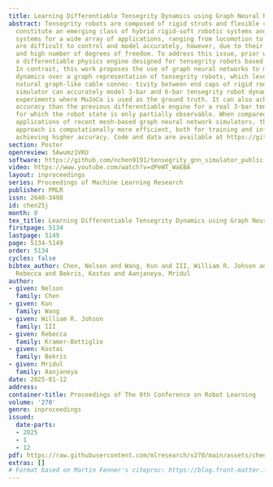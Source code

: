 ```yaml
---
title: Learning Differentiable Tensegrity Dynamics using Graph Neural Networks
abstract: Tensegrity robots are composed of rigid struts and flexible cables. They
  constitute an emerging class of hybrid rigid-soft robotic systems and are promising
  systems for a wide array of applications, ranging from locomotion to assembly. They
  are difficult to control and model accurately, however, due to their compliance
  and high number of degrees of freedom. To address this issue, prior work has introduced
  a differentiable physics engine designed for tensegrity robots based on first principles.
  In contrast, this work proposes the use of graph neural networks to model contact
  dynamics over a graph representation of tensegrity robots, which leverages their
  natural graph-like cable connec- tivity between end caps of rigid rods. This learned
  simulator can accurately model 3-bar and 6-bar tensegrity robot dynamics in simulation-to-simulation
  experiments where MuJoCo is used as the ground truth. It can also achieve higher
  accuracy than the previous differentiable engine for a real 3-bar tensegrity robot,
  for which the robot state is only partially observable. When compared against direct
  applications of recent mesh-based graph neural network simulators, the proposed
  approach is computationally more efficient, both for training and inference, while
  achieving higher accuracy. Code and data are available at https://github.com/nchen9191/tensegrity_gnn_simulator_public
section: Poster
openreview: 5Awumz1VKU
software: https://github.com/nchen9191/tensegrity_gnn_simulator_public
video: https://www.youtube.com/watch?v=dPeWT_WaEBA
layout: inproceedings
series: Proceedings of Machine Learning Research
publisher: PMLR
issn: 2640-3498
id: chen25j
month: 0
tex_title: Learning Differentiable Tensegrity Dynamics using Graph Neural Networks
firstpage: 5134
lastpage: 5149
page: 5134-5149
order: 5134
cycles: false
bibtex_author: Chen, Nelson and Wang, Kun and III, William R. Johson and Kramer-Bottiglio,
  Rebecca and Bekris, Kostas and Aanjaneya, Mridul
author:
- given: Nelson
  family: Chen
- given: Kun
  family: Wang
- given: William R. Johson
  family: III
- given: Rebecca
  family: Kramer-Bottiglio
- given: Kostas
  family: Bekris
- given: Mridul
  family: Aanjaneya
date: 2025-01-12
address:
container-title: Proceedings of The 8th Conference on Robot Learning
volume: '270'
genre: inproceedings
issued:
  date-parts:
  - 2025
  - 1
  - 12
pdf: https://raw.githubusercontent.com/mlresearch/v270/main/assets/chen25j/chen25j.pdf
extras: []
# Format based on Martin Fenner's citeproc: https://blog.front-matter.io/posts/citeproc-yaml-for-bibliographies/
---
```

